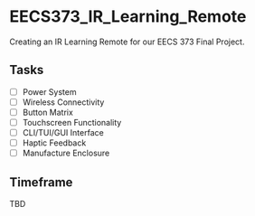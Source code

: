 # EECS373_IR_Learning_Remote
Creating an IR Learning Remote for our EECS 373 Final Project.
## Tasks
- [ ] Power System  
- [ ] Wireless Connectivity
- [ ] Button Matrix
- [ ] Touchscreen Functionality
- [ ] CLI/TUI/GUI Interface
- [ ] Haptic Feedback
- [ ] Manufacture Enclosure
## Timeframe
TBD
